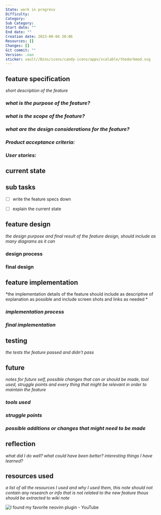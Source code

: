 ```yaml
---
State: work in progress
Difficulty:
Category:
Sub Category:
Start date: ""
End date: ""
Creation date: 2023-09-04 20:06
Resources: []
Changes: []
Git commit: ""
Version: .nan
sticker: vault//Bins/icons/candy-icons/apps/scalable/thedarkmod.svg
---
```

## **feature specification** 
*short description of the feature*

### *what is the purpose of the feature?*


### *what is the scope of the feature?*


### *what are the design considerations for the feature?*


### *Product acceptance criteria:*


### *User stories:*


## **current state** 


## **sub tasks**
 - [ ] write the feature specs down
 - [ ] explain the current state


## **feature design**
*the design purpose and final result of the feature design, should include as many diagrams as it can*

### **design process**


### **final design**



## **feature implementation**
*the implementation details of the feature should include as descriptive of explanation as possible and include screen shots and links as needed *


### *implementation process*


### *final implementation*


## **testing**
*the tests the feature passed and didn't pass*

## **future**
*notes for future self, possible changes that can or should be made, tool used, struggle points and every thing that might be relevant in order to maintain the feature*
### *tools used*


### *struggle points*


### *possible additions or changes that might need to be made*



## **reflection**
*what did I do well? what could have been better? interesting things I have learned?*


## **resources used**
*a list of all the resources I used and why I used them, this note should not contain any research or info that is not related to the new feature thous should be extracted to wiki note*

![I found my favorite neovim plugin - YouTube](https://www.youtube.com/watch?v=93R9Gk_nI2A&list=PLsz00TDipIffxsNXSkskknolKShdbcALR&index=8)